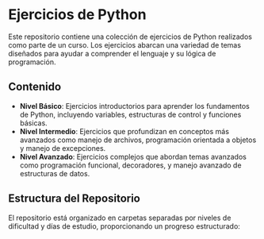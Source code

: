# Ejercicios de Python

Este repositorio contiene una colección de ejercicios de Python realizados como parte de un curso. Los ejercicios abarcan una variedad de temas diseñados para ayudar a comprender el lenguaje y su lógica de programación.

## Contenido

- **Nivel Básico**: Ejercicios introductorios para aprender los fundamentos de Python, incluyendo variables, estructuras de control y funciones básicas.
- **Nivel Intermedio**: Ejercicios que profundizan en conceptos más avanzados como manejo de archivos, programación orientada a objetos y manejo de excepciones.
- **Nivel Avanzado**: Ejercicios complejos que abordan temas avanzados como programación funcional, decoradores, y manejo avanzado de estructuras de datos.

## Estructura del Repositorio

El repositorio está organizado en carpetas separadas por niveles de dificultad y días de estudio, proporcionando un progreso estructurado:

